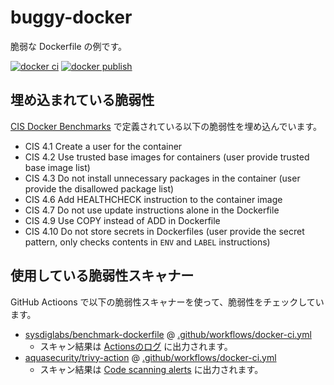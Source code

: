 # buggy-docker

脆弱な Dockerfile の例です。

[![docker ci](https://github.com/kannkyo/buggy-docker/actions/workflows/docker-ci.yml/badge.svg)](https://github.com/kannkyo/buggy-docker/actions/workflows/docker-ci.yml)
[![docker publish](https://github.com/kannkyo/buggy-docker/actions/workflows/docker-publish.yml/badge.svg)](https://github.com/kannkyo/buggy-docker/actions/workflows/docker-publish.yml)

## 埋め込まれている脆弱性

[CIS Docker Benchmarks](https://www.cisecurity.org/benchmark/docker/) で定義されている以下の脆弱性を埋め込んでいます。

- CIS 4.1 Create a user for the container
- CIS 4.2 Use trusted base images for containers (user provide trusted base image list)
- CIS 4.3 Do not install unnecessary packages in the container (user provide the disallowed package list)
- CIS 4.6 Add HEALTHCHECK instruction to the container image
- CIS 4.7 Do not use update instructions alone in the Dockerfile
- CIS 4.9 Use COPY instead of ADD in Dockerfile
- CIS 4.10 Do not store secrets in Dockerfiles (user provide the secret pattern, only checks contents in `ENV` and `LABEL` instructions)

## 使用している脆弱性スキャナー

GitHub Actioons で以下の脆弱性スキャナーを使って、脆弱性をチェックしています。

- [sysdiglabs/benchmark-dockerfile](https://github.com/sysdiglabs/benchmark-dockerfile) @ [.github/workflows/docker-ci.yml](.github/workflows/docker-ci.yml)
  - スキャン結果は [Actionsのログ](https://github.com/kannkyo/buggy-docker/actions/workflows/docker-ci.yml) に出力されます。
- [aquasecurity/trivy-action](https://github.com/aquasecurity/trivy-action) @ [.github/workflows/docker-ci.yml](.github/workflows/docker-ci.yml)
  - スキャン結果は [Code scanning alerts](https://github.com/kannkyo/buggy-docker/security/code-scanning) に出力されます。
